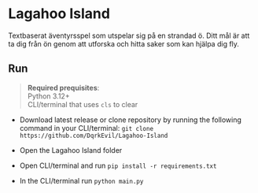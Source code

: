 # Lagahoo Island

Textbaserat äventyrsspel som utspelar sig på en strandad ö. Ditt mål är att ta dig från ön genom att utforska och hitta saker som kan hjälpa dig fly. 

## Run
> **Required prequisites**: <br>
Python 3.12+ <br>
CLI/terminal that uses `cls` to clear<br>

- Download latest release or clone repository by running the following command in your CLI/terminal:  `git clone https://github.com/DqrkEvil/Lagahoo-Island` 

- Open the Lagahoo Island folder

- Open CLI/terminal and run `pip install -r requirements.txt`

- In the CLI/terminal run `python main.py`
